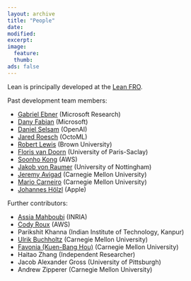 ```yaml
---
layout: archive
title: "People"
date:
modified:
excerpt:
image:
  feature:
  thumb:
ads: false
---
```


Lean is principally developed at the [Lean FRO](https://lean-fro.org/people/).

Past development team members:

- [Gabriel Ebner](https://gebner.org/) (Microsoft Research)
- [Dany Fabian](https://www.microsoft.com/en-us/research/people/danfab) (Microsoft)
- [Daniel Selsam](https://dselsam.github.io) (OpenAI)
- [Jared Roesch](http://jroesch.github.io/) (OctoML)
- [Robert Lewis](https://www.andrew.cmu.edu/user/rlewis1/) (Brown University)
- [Floris van Doorn](http://www.contrib.andrew.cmu.edu/~fpv/) (University of Paris-Saclay)
- [Soonho Kong](http://www.cs.cmu.edu/~soonhok) (AWS)
- [Jakob von Raumer](http://von-raumer.de/) (University of Nottingham)
- [Jeremy Avigad](http://www.andrew.cmu.edu/user/avigad) (Carnegie Mellon University)
- [Mario Carneiro](https://www.cmu.edu/dietrich/philosophy/people/phd/mario-carneiro.html) (Carnegie Mellon University)
- [Johannes Hölzl](https://www.cs.vu.nl/~jhl890) (Apple)

Further contributors:

- [Assia Mahboubi](http://specfun.inria.fr/mahboubi/) (INRIA)
- [Cody Roux](http://www.andrew.cmu.edu/user/croux/) (AWS)
- Parikshit Khanna (Indian Institute of Technology, Kanpur)
- [Ulrik Buchholtz](http://www.andrew.cmu.edu/user/ulrikb/) (Carnegie Mellon University)
- [Favonia (Kuen-Bang Hou)](http://www.cs.cmu.edu/~kuenbanh/) (Carnegie Mellon University)
- Haitao Zhang (Independent Researcher)
- Jacob Alexander Gross (University of Pittsburgh)
- Andrew Zipperer (Carnegie Mellon University)
